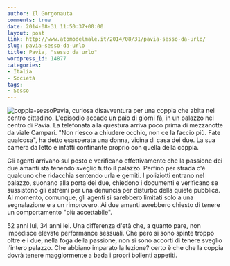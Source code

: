 ```yaml
---
author: Il Gorgonauta
comments: true
date: 2014-08-31 11:50:37+00:00
layout: post
link: http://www.atomodelmale.it/2014/08/31/pavia-sesso-da-urlo/
slug: pavia-sesso-da-urlo
title: Pavia, "sesso da urlo"
wordpress_id: 14877
categories:
- Italia
- Società
tags:
- Sesso
---
```


![coppia-sesso](http://www.atomodelmale.it/wp-content/uploads/2014/08/coppia-sesso-300x199.jpg)Pavia, curiosa disavventura per una coppia che abita nel centro cittadino. L'episodio accade un paio di giorni fà, in un palazzo nel centro di Pavia. La telefonata alla questura arriva poco prima di mezzanotte da viale Campari. "Non riesco a chiudere occhio, non ce la faccio più. Fate qualcosa", ha detto esasperata una donna, vicina di casa dei due. La sua camera da letto è infatti confinante proprio con quella della coppia.

Gli agenti arrivano sul posto e verificano effettivamente che la passione dei due amanti sta tenendo sveglio tutto il palazzo. Perfino per strada c'è qualcuno che ridacchia sentendo urla e gemiti. I poliziotti entrano nel palazzo, suonano alla porta dei due, chiedono i documenti e verificano se sussistono gli estremi per una denuncia per disturbo della quiete pubblica. Al momento, comunque, gli agenti si sarebbero limitati solo a una segnalazione e a un rimprovero. Ai due amanti avrebbero chiesto di tenere un comportamento "più accettabile".


52 anni lui, 34 anni lei. Una differenza d'età che, a quanto pare, non impedisce elevate performance sessuali. Che però si sono spinte troppo oltre e i due, nella foga della passione, non si sono accorti di tenere sveglio l'intero palazzo. Che abbiano imparato la lezione? certo è che che la coppia dovrà tenere maggiormente a bada i propri bollenti appetiti.
